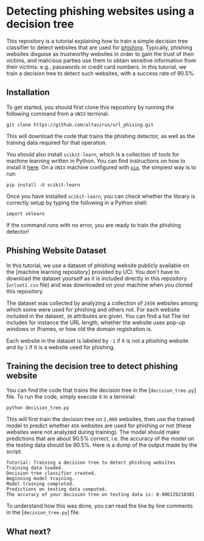 # Detecting phishing websites using a decision tree

This repository is a tutorial explaining how to train a simple decision 
tree classifier to detect websites that are used for 
[phishing](https://en.wikipedia.org/wiki/Phishing). Typically, phishing
websites disguise as trustworthy websites in order to gain the trust
of their victims, and malicious parties use them to obtain sensitive
information from their victims: e.g., passwords or credit card numbers.
In this tutorial, we train a decision tree to detect such websites, with
a success rate of 90.5%. 

## Installation

To get started, you should first clone this repository by running the 
following command from a `UNIX` terminal. 

```
git clone https://github.com/altavirus/url_phising.git
```

This will download the code that trains the phishing detector, as well
as the training data required for that operation. 

You should also install `scikit-learn`, which is a collection of tools
for machine learning written in Python. You can find instructions on how
to install it [here](http://scikit-learn.org/stable/install.html). On 
a `UNIX` machine configured 
with [`pip`](https://pypi.python.org/pypi/pip), the simplest way is to 
run:

```
pip install -U scikit-learn
```

Once you have installed `scikit-learn`, you can check whether the 
library is correctly setup by typing the following in a Python shell:

```
import sklearn
```

If the command runs with no error, you are ready to train the phishing
detector!

## Phishing Website Dataset 

In this tutorial, we use a dataset of phishing website publicly
available on the [machine learning repository]
provided by UCI. You don't have to download the dataset yourself
as it is included directly in this repository (`urlset1.csv` file) and 
was downloaded on your machine when you cloned this repository. 

The dataset was collected by analyzing a collection of `2456` websites 
among which some were used for phishing and others not. For each website 
included in the dataset, `30` attributes are given. You can find a list
The list includes for instance the URL length, whether the website
uses pop-up windows or Iframes, or how old the domain registration is.

Each website in the dataset is labeled by `-1` if it is not a phishing
website and by `1` if it is a website used for phishing.

## Training the decision tree to detect phishing website

You can find the code that trains the decision tree in the 
[`decision_tree.py`]
file. To run the code, simply execute it in a terminal:

```
python decision_tree.py
```

This will first train the decision tree on `2,000` websites, then use 
the trained model to predict whether `456` websites are used for 
phishing or not (these websites were not analyzed during training). 
The model should make predictions that are about 90.5% correct, i.e. the
accuracy of the model on the testing data should be 90.5%. Here is a
dump of the output made by the script.

```
Tutorial: Training a decision tree to detect phishing websites
Training data loaded.
Decision tree classifier created.
Beginning model training.
Model training completed.
Predictions on testing data computed.
The accuracy of your decision tree on testing data is: 0.906129210381
```

To understand how this was done, you can read the line by line comments 
in the [`decision_tree.py`] file.

## What next?
